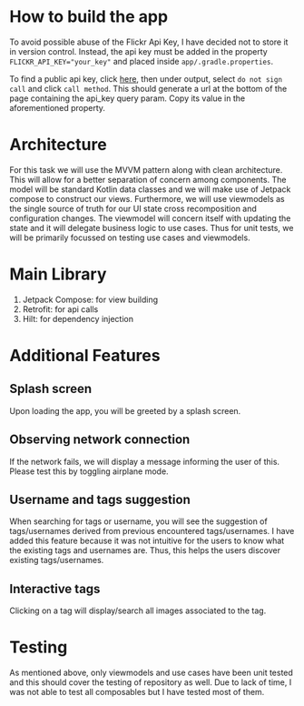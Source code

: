 # How to build the app

To avoid possible abuse of the Flickr Api Key, I have decided not to store it in version control. Instead, the api key must be added in the property `FLICKR_API_KEY="your_key"` and placed inside `app/.gradle.properties`.

To find a public api key, click [here](https://www.flickr.com/services/api/explore/flickr.photos.getRecent), then under output, select `do not sign call` and click `call method`. This should generate a url at the bottom of the page containing the api_key query param. Copy its value in the aforementioned property.

# Architecture

For this task we will use the MVVM pattern along with clean architecture. This will allow for a better separation of concern among components. The model will be standard Kotlin data classes and we will make use of Jetpack compose to construct our views. Furthermore, we will use viewmodels as the single source of truth for our UI state cross recomposition and configuration changes. The viewmodel will concern itself with updating the state and it will delegate business logic to use cases. Thus for unit tests, we will be primarily focussed on testing use cases and viewmodels.

# Main Library

1. Jetpack Compose: for view building
2. Retrofit: for api calls
3. Hilt: for dependency injection

# Additional Features

## Splash screen

Upon loading the app, you will be greeted by a splash screen.

## Observing network connection

If the network fails, we will display a message informing the user of this. Please test this by toggling airplane mode.

## Username and tags suggestion

When searching for tags or username, you will see the suggestion of tags/usernames derived from previous encountered tags/usernames. I have added this feature because it was not intuitive for the users to know what the existing tags and usernames are. Thus, this helps the users discover existing tags/usernames.

## Interactive tags
Clicking on a tag will display/search all images associated to the tag.


# Testing
As mentioned above, only viewmodels and use cases have been unit tested and this should cover the testing of repository as well. Due to lack of time, I was not able to test all composables but I have tested most of them.

